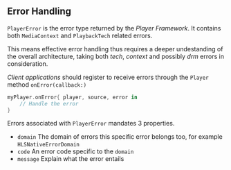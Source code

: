 ## Error Handling

`PlayerError` is the error type returned by the *Player Framework*. It contains both `MediaContext` and `PlaybackTech` related errors.

This means effective error handling thus requires a deeper undestanding of the overall architecture, taking both *tech*, *context* and possibly *drm* errors in consideration.

*Client applications* should register to receive errors through the `Player` method `onError(callback:)`

```Swift
myPlayer.onError{ player, source, error in
    // Handle the error
}
```

Errors associated with `PlayerError` mandates 3 properties.

* `domain` The domain of errors this specific error belongs too, for example `HLSNativeErrorDomain`
* `code` An error code specific to the `domain`
* `message` Explain what the error entails
